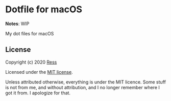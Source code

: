 Dotfile for macOS
===
**Notes**: WIP

My dot files for macOS

## License
Copyright (c) 2020 [Ress](https://ress.mit-license.org/2020)

Licensed under the [MIT license](LICENSE).

Unless attributed otherwise, everything is under the MIT licence. 
Some stuff is not from me, and without attribution, and I no longer remember where I got it from. 
I apologize for that.

<!-- :vim:foldmethod=expr: -->
